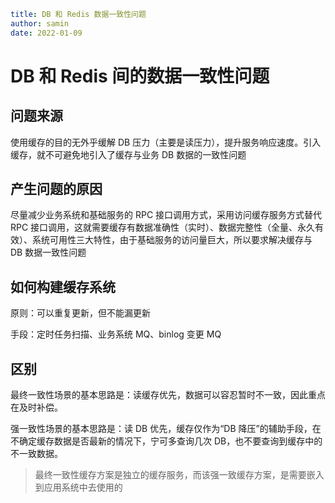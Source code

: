 ```yaml
title: DB 和 Redis 数据一致性问题
author: samin
date: 2022-01-09
```

# DB 和 Redis 间的数据一致性问题

## 问题来源

使用缓存的目的无外乎缓解 DB 压力（主要是读压力），提升服务响应速度。引入缓存，就不可避免地引入了缓存与业务 DB 数据的一致性问题

## 产生问题的原因

尽量减少业务系统和基础服务的 RPC 接口调用方式，采用访问缓存服务方式替代 RPC 接口调用，这就需要缓存有数据准确性（实时）、数据完整性（全量、永久有效）、系统可用性三大特性，由于基础服务的访问量巨大，所以要求解决缓存与 DB 数据一致性问题

## 如何构建缓存系统

原则：可以重复更新，但不能漏更新

手段：定时任务扫描、业务系统 MQ、binlog 变更 MQ

## 区别

最终一致性场景的基本思路是：读缓存优先，数据可以容忍暂时不一致，因此重点在及时补偿。

强一致性场景的基本思路是：读 DB 优先，缓存仅作为“DB 降压”的辅助手段，在不确定缓存数据是否最新的情况下，宁可多查询几次 DB，也不要查询到缓存中的不一致数据。

> 最终一致性缓存方案是独立的缓存服务，而该强一致缓存方案，是需要嵌入到应用系统中去使用的